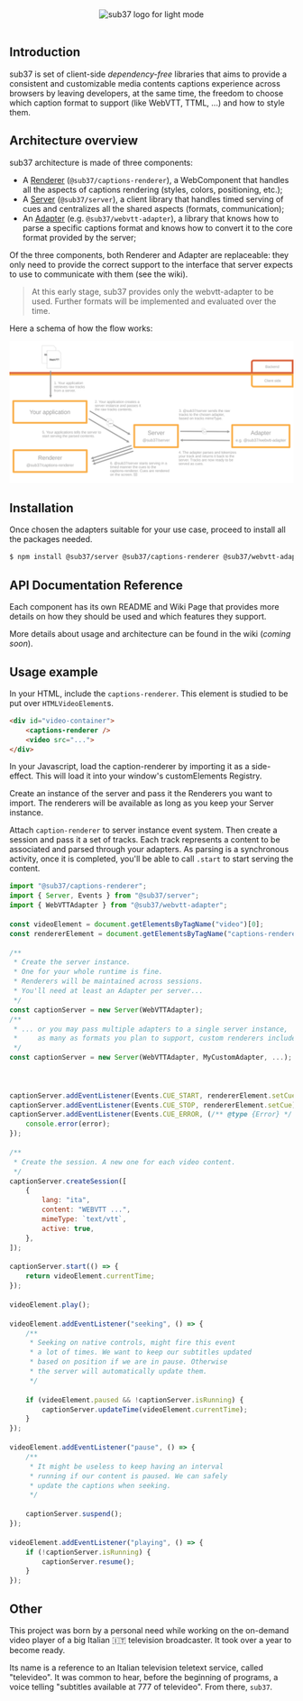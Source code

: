 <div align="center">
	<br>
	<br>
	<picture>
		<source media="(prefers-color-scheme: dark)"
			srcset="https://github.com/alexandercerutti/sub37/raw/master/assets/logo-dark.svg?sanitize=true"
		>
		<img
			alt="sub37 logo for light mode"
			src="https://github.com/alexandercerutti/sub37/raw/master/assets/logo-light.svg?sanitize=true"
		>
	</picture>
	<br>
	<br>
</div>

## Introduction

sub37 is set of client-side _dependency-free_ libraries that aims to provide a consistent and customizable media contents captions experience across browsers by leaving developers, at the same time, the freedom to choose which caption format to support (like WebVTT, TTML, ...) and how to style them.

## Architecture overview

sub37 architecture is made of three components:

- A [Renderer](packages/captions-renderer/) (`@sub37/captions-renderer`), a WebComponent that handles all the aspects of captions rendering (styles, colors, positioning, etc.);
- A [Server](packages/server/) (`@sub37/server`), a client library that handles timed serving of cues and centralizes all the shared aspects (formats, communication);
- An [Adapter](packages/webvtt-adapter/) (e.g. `@sub37/webvtt-adapter`), a library that knows how to parse a specific captions format and knows how to convert it to the core format provided by the server;

Of the three components, both Renderer and Adapter are replaceable: they only need to provide the correct support to the interface that server expects to use to communicate with them (see the wiki).

> At this early stage, sub37 provides only the webvtt-adapter to be used. Further formats will be implemented and evaluated over the time.

Here a schema of how the flow works:

<div align="center">
	<img alt="architecture" src="https://github.com/alexandercerutti/sub37/raw/master/assets/wiki/architecture-schema.svg?sanitize=true">
</div>

## Installation

Once chosen the adapters suitable for your use case, proceed to install all the packages needed.

```sh
$ npm install @sub37/server @sub37/captions-renderer @sub37/webvtt-adapter
```

## API Documentation Reference

Each component has its own README and Wiki Page that provides more details on how they should be used and which features they support.

More details about usage and architecture can be found in the wiki (_coming soon_).

## Usage example

In your HTML, include the `captions-renderer`. This element is studied to be put over `HTMLVideoElement`s.

```html
<div id="video-container">
	<captions-renderer />
	<video src="...">
</div>
```

In your Javascript, load the caption-renderer by importing it as a side-effect. This will load it into your window's customElements Registry.

Create an instance of the server and pass it the Renderers you want to import. The renderers will be available as long as you keep your Server instance.

Attach `caption-renderer` to server instance event system. Then create a session and pass it a set of tracks. Each track represents a content to be associated and parsed through your adapters.
As parsing is a synchronous activity, once it is completed, you'll be able to call `.start` to start serving the content.

```javascript
import "@sub37/captions-renderer";
import { Server, Events } from "@sub37/server";
import { WebVTTAdapter } from "@sub37/webvtt-adapter";

const videoElement = document.getElementsByTagName("video")[0];
const rendererElement = document.getElementsByTagName("captions-renderer")[0];

/**
 * Create the server instance.
 * One for your whole runtime is fine.
 * Renderers will be maintained across sessions.
 * You'll need at least an Adapter per server...
 */
const captionServer = new Server(WebVTTAdapter);
/**
 * ... or you may pass multiple adapters to a single server instance,
 *     as many as formats you plan to support, custom renderers included
 */
const captionServer = new Server(WebVTTAdapter, MyCustomAdapter, ...);



captionServer.addEventListener(Events.CUE_START, rendererElement.setCue);
captionServer.addEventListener(Events.CUE_STOP, rendererElement.setCue);
captionServer.addEventListener(Events.CUE_ERROR, (/** @type {Error} */ error) => {
	console.error(error);
});

/**
 * Create the session. A new one for each video content.
 */
captionServer.createSession([
	{
		lang: "ita",
		content: "WEBVTT ...",
		mimeType: `text/vtt`,
		active: true,
	},
]);

captionServer.start(() => {
	return videoElement.currentTime;
});

videoElement.play();

videoElement.addEventListener("seeking", () => {
	/**
	 * Seeking on native controls, might fire this event
	 * a lot of times. We want to keep our subtitles updated
	 * based on position if we are in pause. Otherwise
	 * the server will automatically update them.
	 */

	if (videoElement.paused && !captionServer.isRunning) {
		captionServer.updateTime(videoElement.currentTime);
	}
});

videoElement.addEventListener("pause", () => {
	/**
	 * It might be useless to keep having an interval
	 * running if our content is paused. We can safely
	 * update the captions when seeking.
	 */

	captionServer.suspend();
});

videoElement.addEventListener("playing", () => {
	if (!captionServer.isRunning) {
		captionServer.resume();
	}
});
```

## Other

This project was born by a personal need while working on the on-demand video player of a big Italian 🇮🇹 television broadcaster. It took over a year to become ready.

Its name is a reference to an Italian television teletext service, called "televideo". It was common to hear, before the beginning of programs, a voice telling "subtitles available at 777 of televideo". From there, `sub37`.
